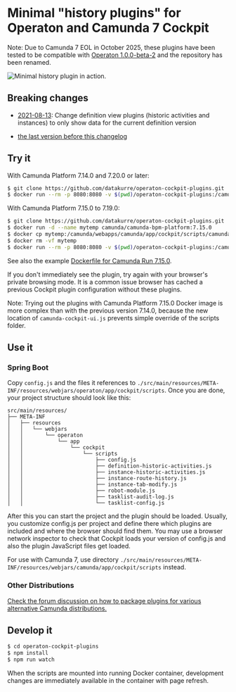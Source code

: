 Minimal "history plugins" for Operaton and Camunda 7 Cockpit
============================================================

Note: Due to Camunda 7 EOL in October 2025, these plugins have been tested to be compatible with [Operaton 1.0.0-beta-2](https://operaton.org) and the repository has been renamed.

![Minimal history plugin in action.](plugin.gif)

Breaking changes
----------------

* [2021-08-13](https://github.com/datakurre/operaton-cockpit-plugins/tree/66888bcb36f351880835b007b5e75dc44c732fb9): Change definition view plugins (historic activities and instances) to only show data for the current definition version

* [the last version before this changelog](https://github.com/datakurre/operaton-cockpit-plugins/tree/608f7f1d2c240c810dac466890decb91f4da5688)


Try it
------

With Camunda Platform 7.14.0 and 7.20.0 or later:

```bash
$ git clone https://github.com/datakurre/operaton-cockpit-plugins.git
$ docker run --rm -p 8080:8080 -v $(pwd)/operaton-cockpit-plugins:/camunda/webapps/camunda/app/cockpit/scripts/:ro camunda/camunda-bpm-platform:7.14.0
```

With Camunda Platform 7.15.0 to 7.19.0:

```bash
$ git clone https://github.com/datakurre/operaton-cockpit-plugins.git
$ docker run -d --name mytemp camunda/camunda-bpm-platform:7.15.0
$ docker cp mytemp:/camunda/webapps/camunda/app/cockpit/scripts/camunda-cockpit-ui.js operaton-cockpit-plugins
$ docker rm -vf mytemp
$ docker run --rm -p 8080:8080 -v $(pwd)/operaton-cockpit-plugins:/camunda/webapps/camunda/app/cockpit/scripts/:ro camunda/camunda-bpm-platform:7.15.0
```

See also the example [Dockerfile for Camunda Run 7.15.0](https://github.com/datakurre/operaton-cockpit-plugins/issues/16#issuecomment-874499953).

If you don't immediately see the plugin, try again with your browser's private browsing mode. It is a common issue browser has cached a previous Cockpit plugin configuration without these plugins.

Note: Trying out the plugins with Camunda Platform 7.15.0 Docker image is more complex than with the previous version 7.14.0, because the new location of `camunda-cockpit-ui.js` prevents simple override of the scripts folder.


Use it
------

### Spring Boot

Copy `config.js` and the files it references to `./src/main/resources/META-INF/resources/webjars/operaton/app/cockpit/scripts`. Once you are done, your project structure should look like this:
```shell
src/main/resources/
├── META-INF
│   ├── resources
│   │   └── webjars
│   │       └── operaton
│   │           └── app
│   │               └── cockpit
│   │                   └── scripts
│   │                       ├── config.js
│   │                       ├── definition-historic-activities.js
│   │                       ├── instance-historic-activities.js
│   │                       ├── instance-route-history.js
│   │                       ├── instance-tab-modify.js
│   │                       ├── robot-module.js
│   │                       ├── tasklist-audit-log.js
│   │                       └── tasklist-config.js
```
After this you can start the project and the plugin should be loaded. Usually, you customize config.js per project and define there which plugins are included and where the browser should find them. You may use a browser network inspector to check that Cockpit loads your version of config.js and also the plugin JavaScript files get loaded.

For use with Camunda 7, use directory `./src/main/resources/META-INF/resources/webjars/camunda/app/cockpit/scripts` instead.


### Other Distributions

[Check the forum discussion on how to package plugins for various alternative Camunda distributions.](https://forum.camunda.org/t/minimal-cockpit-history-plugins-for-camunda-7-14-0/24651)


Develop it
----------

```bash
$ cd operaton-cockpit-plugins
$ npm install
$ npm run watch
```

When the scripts are mounted into running Docker container, development changes are immediately available in the container with page refresh.
